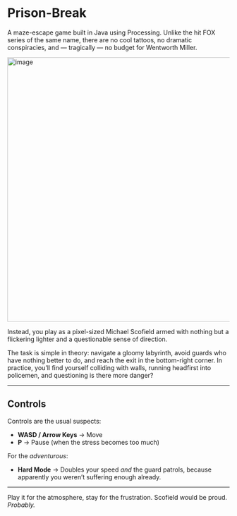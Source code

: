 # Prison-Break
A maze-escape game built in Java using Processing. Unlike the hit FOX series of the same name, there are no cool tattoos, no dramatic conspiracies, and — tragically — no budget for Wentworth Miller.

<img width="750" height="600" alt="image" src="https://github.com/user-attachments/assets/4e29befa-acff-485f-b5b2-81400dd16a1e" />

Instead, you play as a pixel-sized Michael Scofield armed with nothing but a flickering lighter and a questionable sense of direction.

The task is simple in theory: navigate a gloomy labyrinth, avoid guards who have nothing better to do, and reach the exit in the bottom-right corner. In practice, you’ll find yourself colliding with walls, running headfirst into policemen, and questioning is there more danger?

---

## Controls

Controls are the usual suspects:

* **WASD / Arrow Keys** → Move
* **P** → Pause (when the stress becomes too much)

For the *adventurous*:

* **Hard Mode** → Doubles your speed *and* the guard patrols, because apparently you weren’t suffering enough already.

---

Play it for the atmosphere, stay for the frustration. Scofield would be proud. *Probably.*
